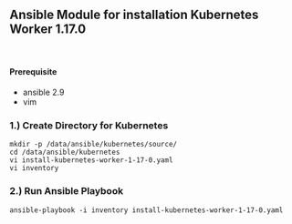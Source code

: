 ## Ansible Module for installation Kubernetes Worker 1.17.0
​ 
#### Prerequisite

- ansible 2.9 
- vim

### 1.) Create Directory for Kubernetes 
```shell 
mkdir -p /data/ansible/kubernetes/source/
cd /data/ansible/kubernetes
vi install-kubernetes-worker-1-17-0.yaml
vi inventory
```
### 2.) Run Ansible Playbook  
```shell 
ansible-playbook -i inventory install-kubernetes-worker-1-17-0.yaml
